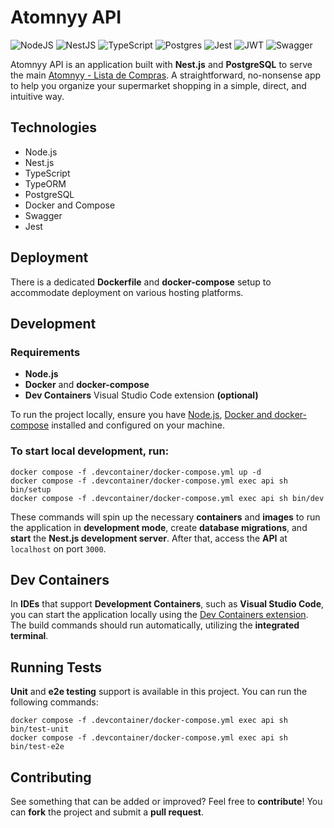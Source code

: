 # Atomnyy API


![NodeJS](https://img.shields.io/badge/node.js-6DA55F?style=for-the-badge&logo=node.js&logoColor=white)
![NestJS](https://img.shields.io/badge/nestjs-%23E0234E.svg?style=for-the-badge&logo=nestjs&logoColor=white)
![TypeScript](https://img.shields.io/badge/typescript-%23007ACC.svg?style=for-the-badge&logo=typescript&logoColor=white)
![Postgres](https://img.shields.io/badge/postgres-%23316192.svg?style=for-the-badge&logo=postgresql&logoColor=white)
![Jest](https://img.shields.io/badge/-jest-%23C21325?style=for-the-badge&logo=jest&logoColor=white)
![JWT](https://img.shields.io/badge/JWT-black?style=for-the-badge&logo=JSON%20web%20tokens)
![Swagger](https://img.shields.io/badge/-Swagger-%23Clojure?style=for-the-badge&logo=swagger&logoColor=white)

  
Atomnyy API is an application built with **Nest.js** and **PostgreSQL** to serve the main [Atomnyy - Lista de Compras](#). A straightforward, no-nonsense app to help you organize your supermarket shopping in a simple, direct, and intuitive way.

## Technologies
- Node.js
- Nest.js
- TypeScript
- TypeORM
- PostgreSQL
- Docker and Compose
- Swagger
- Jest

## Deployment
There is a dedicated **Dockerfile** and **docker-compose** setup to accommodate deployment on various hosting platforms.

## Development
### Requirements
- **Node.js**
- **Docker** and **docker-compose**
- **Dev Containers** Visual Studio Code extension **(optional)**

To run the project locally, ensure you have [Node.js](https://nodejs.org/en), [Docker and docker-compose](https://www.docker.com/) installed and configured on your machine.

### To start **local development**, run:

```shell
docker compose -f .devcontainer/docker-compose.yml up -d
docker compose -f .devcontainer/docker-compose.yml exec api sh bin/setup
docker compose -f .devcontainer/docker-compose.yml exec api sh bin/dev

```

These commands will spin up the necessary **containers** and **images** to run the application in **development mode**, create **database migrations**, and **start** the **Nest.js development server**. After that, access the **API** at `localhost` on port `3000`.


## Dev Containers
In **IDEs** that support **Development Containers**, such as **Visual Studio Code**, you can start the application locally using the [Dev Containers extension](https://containers.dev/supporting#dev-containers). The build commands should run automatically, utilizing the **integrated terminal**.


## Running Tests
**Unit** and **e2e testing** support is available in this project. You can run the following commands:

```shell
docker compose -f .devcontainer/docker-compose.yml exec api sh bin/test-unit
docker compose -f .devcontainer/docker-compose.yml exec api sh bin/test-e2e

```


## Contributing
See something that can be added or improved? Feel free to **contribute**! You can **fork** the project and submit a **pull request**.




